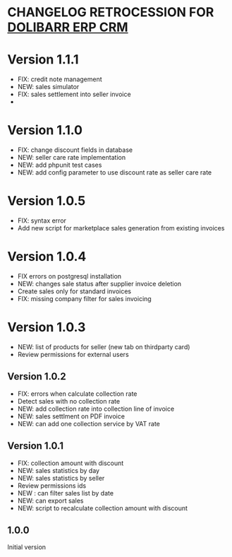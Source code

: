 # CHANGELOG RETROCESSION FOR <a href="https://www.dolibarr.org">DOLIBARR ERP CRM</a>

# Version 1.1.1
- FIX: credit note management
- NEW: sales simulator
- FIX: sales settlement into seller invoice
- 
# Version 1.1.0
- FIX: change discount fields in database 
- NEW: seller care rate implementation
- NEW: add phpunit test cases
- NEW: add config parameter to use discount rate as seller care rate
  
# Version 1.0.5

- FIX: syntax error
- Add new script for marketplace sales generation from existing invoices

# Version 1.0.4

- FIX errors on postgresql installation
- NEW: changes sale status after supplier invoice deletion
- Create sales only for standard invoices
- FIX: missing company filter for sales invoicing

# Version 1.0.3

- NEW: list of products for seller (new tab on thirdparty card)
- Review permissions for external users

## Version 1.0.2

- FIX: errors when calculate collection rate
- Detect sales with no collection rate
- NEW: add collection rate into collection line of invoice
- NEW: sales settlment on PDF invoice
- NEW: can add one collection service by VAT rate

## Version 1.0.1

- FIX: collection amount with discount
- NEW: sales statistics by day
- NEW: sales statistics by seller
- Review permissions ids
- NEW : can filter sales list by date
- NEW: can export sales
- NEW: script to recalculate collection amount with discount


## 1.0.0
Initial version

